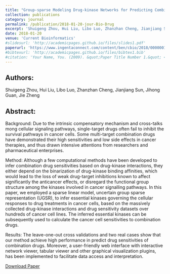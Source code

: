 ```yaml
---
title: "Group-sparse Modeling Drug-kinase Networks for Predicting Combinatorial Drug Sensitivity in Cancer Cells"
collection: publications
category: journal
permalink: /publication/2018-01-20-jour-Bio-Drug
excerpt: 'Shuigeng Zhou, Hui Liu, Libo Luo, Zhanzhan Cheng, Jianjiang Sun, Jihong Guan, Jie Zheng'
date: 2018-01-20
venue: 'Current Bioinformatics'
#slidesurl: 'http://academicpages.github.io/files/slides1.pdf'
paperurl: 'https://www.ingentaconnect.com/content/ben/cbio/2018/00000013/00000005/art00003'
#bibtexurl: 'http://academicpages.github.io/files/bibtex1.bib'
#citation: 'Your Name, You. (2009). &quot;Paper Title Number 1.&quot; <i>Journal 1</i>. 1(1).'
---
```

Authors:
------
Shuigeng Zhou, Hui Liu, Libo Luo, Zhanzhan Cheng, Jianjiang Sun, Jihong Guan, Jie Zheng

Abstract:
------
Background: Due to the intrinsic compensatory mechanism and cross-talks mong cellular signaling pathways, single-target drugs often fail to inhibit the survival pathways in cancer cells. Some multi-target combination drugs have demonstrated their high sensitivities and low side effects in cancer therapies, and thus drawn intensive attentions from researchers and pharmaceutical enterprises.

Method: Although a few computational methods have been developed to infer combination drug sensitivities based on drug-kinase interactions, they either depend on the binarization of drug-kinase binding affinities, which would lead to the loss of weak drug-target inhibitions known to affect significantly the anticancer effects, or disregard the functional group structure among the kinases involved in cancer signalling pathways. In this paper, we employed a sparse linear model, uncertain group sparse representation (UGSR), to infer essential kinases governing the cellular responses to drug treatments in cancer cells, based on the massively collected drug-kinase interactions and drug sensitivity datasets over hundreds of cancer cell lines. The inferred essential kinases can be subsequently used to calculate the cancer cell sensitivities to combination drugs.

Results: The leave-one-out cross validations and two real cases show that our method achieve high performance in predict drug sensitivities of combination drugs. Moreover, a user-friendly web interface with interactive network viewer, tabular viewer and other graphical visualization plugins, has been implemented to facilitate data access and interpretation.

[Download Paper](https://www.ingentaconnect.com/content/ben/cbio/2018/00000013/00000005/art00003)